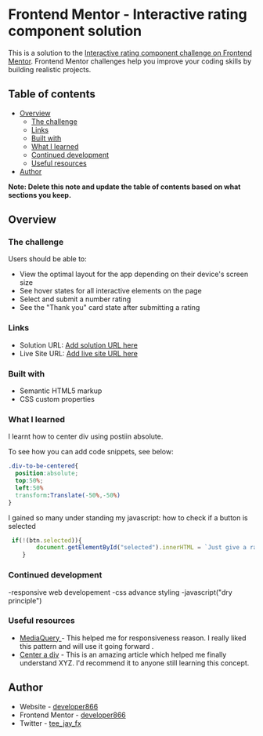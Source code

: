 # Frontend Mentor - Interactive rating component solution

This is a solution to the [Interactive rating component challenge on Frontend Mentor](https://www.frontendmentor.io/challenges/interactive-rating-component-koxpeBUmI). Frontend Mentor challenges help you improve your coding skills by building realistic projects. 

## Table of contents

- [Overview](#overview)
  - [The challenge](#the-challenge)
  - [Links](#links)
  - [Built with](#built-with)
  - [What I learned](#what-i-learned)
  - [Continued development](#continued-development)
  - [Useful resources](#useful-resources)
- [Author](#author)


**Note: Delete this note and update the table of contents based on what sections you keep.**

## Overview

### The challenge

Users should be able to:

- View the optimal layout for the app depending on their device's screen size
- See hover states for all interactive elements on the page
- Select and submit a number rating
- See the "Thank you" card state after submitting a rating



### Links

- Solution URL: [Add solution URL here](https://your-solution-url.com)
- Live Site URL: [Add live site URL here](https://your-live-site-url.com)



### Built with

- Semantic HTML5 markup
- CSS custom properties




### What I learned

I learnt how to center div using postiin absolute.

To see how you can add code snippets, see below:
```css
.div-to-be-centered{
  position:absolute;
  top:50%;
  left:50%
  transform:Translate(-50%,-50%)
}
```
I gained so many under standing my javascript:
how to check if a button is selected
```js
 if(!(btn.selected)){
        document.getElementById("selected").innerHTML = `Just give a rating`
    }
```

### Continued development

-responsive web developement
-css advance styling
-javascript("dry principle")



### Useful resources

- [MediaQuery ](https://www.w3schools.com/css/css_rwd_mediaqueries.asp) - This helped me for responsiveness reason. I really liked this pattern and will use it going forward .
- [Center a div](blog.hubspot.com/website) - This is an amazing article which helped me finally understand XYZ. I'd recommend it to anyone still learning this concept.



## Author

- Website - [developer866](https://www.github.com/developer866)
- Frontend Mentor - [developer866](https://www.frontendmentor.io/profile/yourusername)
- Twitter - [tee_jay_fx](https://www.twitter.com/tee_jay_fx)


